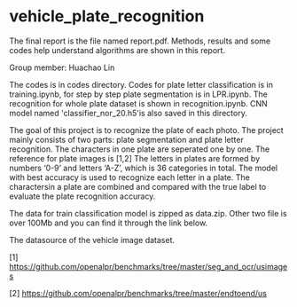 # vehicle_plate_recognition

The final report is the file named report.pdf. Methods, results and some codes help understand algorithms are shown in this report.

Group member: Huachao Lin

The codes is in codes directory. Codes for plate letter classification is in training.ipynb, for step by step plate segmentation is in LPR.ipynb. The recognition for whole plate dataset is shown in recognition.ipynb. CNN model named 'classifier_nor_20.h5'is also saved in this directory.

The goal of this project is to recognize the plate of each photo. The project mainly consists of two parts: plate segmentation and plate letter recognition. The characters in one plate are seperated one by one. The reference for plate images is [1,2] The letters in plates are formed by numbers ‘0-9’ and letters ‘A-Z’, which is 36 categories in total. The model with best accuracy is used to recognize each letter in a plate. The charactersin a plate are combined and compared with the true label to evaluate the plate recognition accuracy. 

The data for train classification model is zipped as data.zip. Other two file is over 100Mb and you can find it through the link below.

The datasource of the vehicle image dataset.

[1] https://github.com/openalpr/benchmarks/tree/master/seg_and_ocr/usimages

[2] https://github.com/openalpr/benchmarks/tree/master/endtoend/us
